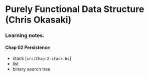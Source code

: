 # Purely Functional Data Structure (Chris Okasaki)

### Learning notes.

#### Chap 02 Persistence 
* stack [`src/Chap-2-stack.hs`]
* list
* binary search tree


